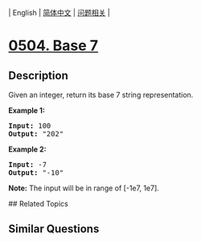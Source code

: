 
| English | [简体中文](README.md) | [问题相关](QUESTION.md) |
# [0504. Base 7](https://leetcode-cn.com/problems/base-7/)
## Description
<p>Given an integer, return its base 7 string representation.</p>

<p><b>Example 1:</b><br />
<pre>
<b>Input:</b> 100
<b>Output:</b> "202"
</pre>
</p>

<p><b>Example 2:</b><br />
<pre>
<b>Input:</b> -7
<b>Output:</b> "-10"
</pre>
</p>

<p><b>Note:</b>
The input will be in range of [-1e7, 1e7].
</p>
## Related Topics

## Similar Questions


